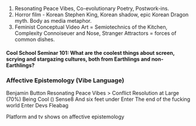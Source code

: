 

1. Resonating Peace Vibes, Co-evolutionary Poetry, Postwork-ins.
2. Horror film - Korean Stephen King, Korean shadow, epic Korean Dragon myth. Body as media metaphor.
3. Feminist Conceptual Video Art = Semiotechnics of the Kitchen, Complexity Connoiseuer and Nose, Stranger Attractors = forces of common dishes.





#### Cool School Seminar 101: What are the coolest things about screen, scrying and stargazing cultures, both from Earthlings and non-Earthlings?















### Affective Epistemology (Vibe Language)
Benjamin Button
Resonating Peace Vibes > Conflict Resolution at Large (70%)
Being Cool ()
Sense8
And six feet under
Enter
The end of the fucking world
Enter
Devs
Fleabag

Platform and tv shows on affective epistemology